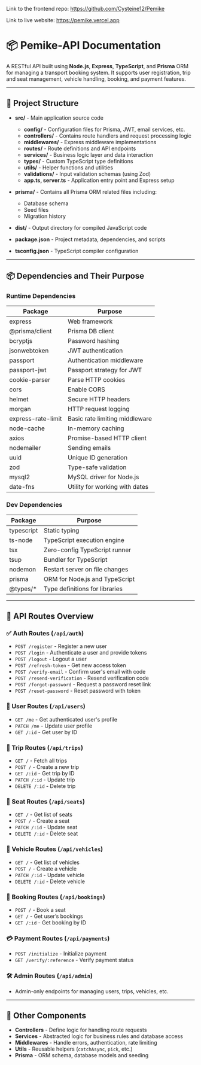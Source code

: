 Link to the frontend repo:
https://github.com/Cysteine12/Pemike

Link to live website:
https://pemike.vercel.app

# 📦 Pemike-API Documentation

A RESTful API built using **Node.js**, **Express**, **TypeScript**, and **Prisma** ORM for managing a transport booking system. It supports user registration, trip and seat management, vehicle handling, booking, and payment features.

---

## 📁 Project Structure

- **src/** - Main application source code
  - **config/** - Configuration files for Prisma, JWT, email services, etc.
  - **controllers/** - Contains route handlers and request processing logic
  - **middlewares/** - Express middleware implementations
  - **routes/** - Route definitions and API endpoints
  - **services/** - Business logic layer and data interaction
  - **types/** - Custom TypeScript type definitions
  - **utils/** - Helper functions and utilities
  - **validations/** - Input validation schemas (using Zod)
  - **app.ts, server.ts** - Application entry point and Express setup

- **prisma/** - Contains all Prisma ORM related files including:
  - Database schema
  - Seed files
  - Migration history

- **dist/** - Output directory for compiled JavaScript code

- **package.json** - Project metadata, dependencies, and scripts
- **tsconfig.json** - TypeScript compiler configuration

---

## 📦 Dependencies and Their Purpose

### Runtime Dependencies

| Package                | Purpose |
|------------------------|---------|
| express                | Web framework |
| @prisma/client         | Prisma DB client |
| bcryptjs               | Password hashing |
| jsonwebtoken           | JWT authentication |
| passport               | Authentication middleware |
| passport-jwt           | Passport strategy for JWT |
| cookie-parser          | Parse HTTP cookies |
| cors                   | Enable CORS |
| helmet                 | Secure HTTP headers |
| morgan                 | HTTP request logging |
| express-rate-limit     | Basic rate limiting middleware |
| node-cache             | In-memory caching |
| axios                  | Promise-based HTTP client |
| nodemailer             | Sending emails |
| uuid                   | Unique ID generation |
| zod                    | Type-safe validation |
| mysql2                 | MySQL driver for Node.js |
| date-fns               | Utility for working with dates |

### Dev Dependencies

| Package                | Purpose |
|------------------------|---------|
| typescript             | Static typing |
| ts-node                | TypeScript execution engine |
| tsx                    | Zero-config TypeScript runner |
| tsup                   | Bundler for TypeScript |
| nodemon                | Restart server on file changes |
| prisma                 | ORM for Node.js and TypeScript |
| @types/*               | Type definitions for libraries |

---

## 📍 API Routes Overview

### ✅ Auth Routes (`/api/auth`)
- `POST /register` - Register a new user
- `POST /login` - Authenticate a user and provide tokens
- `POST /logout` - Logout a user
- `POST /refresh-token` - Get new access token
- `POST /verify-email` - Confirm user's email with code
- `POST /resend-verification` - Resend verification code
- `POST /forgot-password` - Request a password reset link
- `POST /reset-password` - Reset password with token

### 👤 User Routes (`/api/users`)
- `GET /me` - Get authenticated user's profile
- `PATCH /me` - Update user profile
- `GET /:id` - Get user by ID

### 🚌 Trip Routes (`/api/trips`)
- `GET /` - Fetch all trips
- `POST /` - Create a new trip
- `GET /:id` - Get trip by ID
- `PATCH /:id` - Update trip
- `DELETE /:id` - Delete trip

### 💺 Seat Routes (`/api/seats`)
- `GET /` - Get list of seats
- `POST /` - Create a seat
- `PATCH /:id` - Update seat
- `DELETE /:id` - Delete seat

### 🚗 Vehicle Routes (`/api/vehicles`)
- `GET /` - Get list of vehicles
- `POST /` - Create a vehicle
- `PATCH /:id` - Update vehicle
- `DELETE /:id` - Delete vehicle

### 📆 Booking Routes (`/api/bookings`)
- `POST /` - Book a seat
- `GET /` - Get user’s bookings
- `GET /:id` - Get booking by ID

### 💳 Payment Routes (`/api/payments`)
- `POST /initialize` - Initialize payment
- `GET /verify/:reference` - Verify payment status

### 🛠 Admin Routes (`/api/admin`)
- Admin-only endpoints for managing users, trips, vehicles, etc.

---

## 🧠 Other Components

- **Controllers** - Define logic for handling route requests
- **Services** - Abstracted logic for business rules and database access
- **Middlewares** - Handle errors, authentication, rate limiting
- **Utils** - Reusable helpers (`catchAsync`, `pick`, etc.)
- **Prisma** - ORM schema, database models and seeding